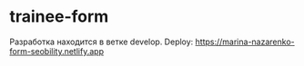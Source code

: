 # trainee-form
Разработка находится в ветке develop. Deploy: https://marina-nazarenko-form-seobility.netlify.app

